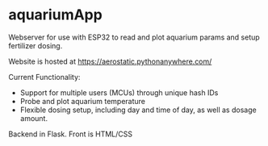 # aquariumApp
Webserver for use with ESP32 to read and plot aquarium params and setup fertilizer dosing.

Website is hosted at https://aerostatic.pythonanywhere.com/

Current Functionality:
- Support for multiple users (MCUs) through unique hash IDs
- Probe and plot aquarium temperature
- Flexible dosing setup, including day and time of day, as well as dosage amount.

  
Backend in Flask. Front is HTML/CSS

